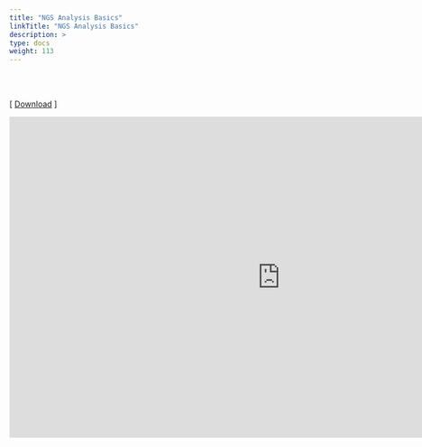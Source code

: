 ```yaml
---
title: "NGS Analysis Basics"
linkTitle: "NGS Analysis Basics"
description: >
type: docs
weight: 113
---
```


<br></br>

[ [Download](https://docs.google.com/presentation/d/1kulMEeYvXIUfxJnuO6ZvP_Y7g5NO6GLYxHwKnwOc4FY/edit?usp=sharing) ]

<iframe src="https://docs.google.com/presentation/d/e/2PACX-1vTLdTy_HGW-PGLjH7mCmRWOkQqIhWofHFure92NES9Wja4pb5CPC3WmZOMTopWg93V3AavSf6I46QaE/embed?start=false&loop=false&delayms=60000" frameborder="0" width="960" height="569" allowfullscreen="true" mozallowfullscreen="true" webkitallowfullscreen="true"></iframe>

